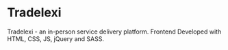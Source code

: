 # Tradelexi

Tradelexi - an in-person service delivery platform. Frontend Developed with HTML, CSS, JS, jQuery and SASS.
